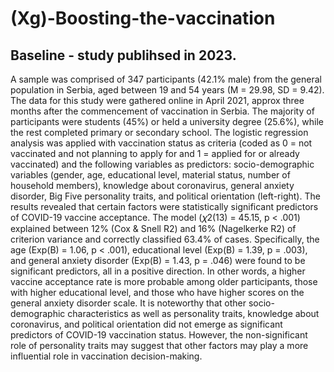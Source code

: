 # (Xg)-Boosting-the-vaccination

## Baseline - study publihsed in 2023.

A sample was comprised of 347 participants (42.1% male) from the general population in Serbia, aged between 19 and 54 years (M = 29.98, SD = 9.42). The data for this study were gathered online in April 2021, approx three months after the commencement of vaccination in Serbia. The majority of participants were students (45%) or held a university degree (25.6%), while the rest completed primary or secondary school.
The logistic regression analysis was applied with vaccination status as criteria (coded as 0 = not vaccinated and not planning to apply for and 1 = applied for or already vaccinated) and the following variables as predictors: socio-demographic variables (gender, age, educational level, material status, number of household members), knowledge about coronavirus, general anxiety disorder, Big Five personality traits, and political orientation (left-right). The results revealed that certain factors were statistically significant predictors of COVID-19 vaccine acceptance. The model (𝜒2(13) = 45.15, p < .001) explained between 12% (Cox & Snell R2) and 16% (Nagelkerke R2) of criterion variance and correctly classified 63.4% of cases. Specifically, the age (Exp(B) = 1.06, p < .001), educational level (Exp(B) = 1.39, p = .003), and general anxiety disorder (Exp(B) = 1.43, p = .046) were found to be significant predictors, all in a positive direction. In other words, a higher vaccine acceptance rate is more probable among older participants, those with higher educational level, and those who have higher scores on the general anxiety disorder scale. It is noteworthy that other socio-demographic characteristics as well as personality traits, knowledge about coronavirus, and political orientation did not emerge as significant predictors of COVID-19 vaccination status. However, the non-significant role of personality traits may suggest that other factors may play a more influential role in vaccination decision-making.
